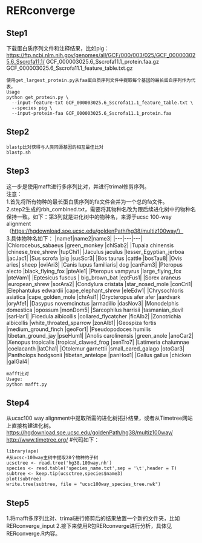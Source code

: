 # RERconverge
## Step1 
下载蛋白质序列文件和注释结果，比如pig：https://ftp.ncbi.nlm.nih.gov/genomes/all/GCF/000/003/025/GCF_000003025.6_Sscrofa11.1/ 
GCF_000003025.6_Sscrofa11.1_protein.faa.gz  
GCF_000003025.6_Sscrofa11.1_feature_table.txt.gz  

```
使用get_largest_protein.py从faa蛋白质序列文件中提取每个基因的最长蛋白序列作为代表。
Usage
python get_protein.py \
  --input-feature-txt GCF_000003025.6_Sscrofa11.1_feature_table.txt \
  --species pig \
  --input-protein-faa GCF_000003025.6_Sscrofa11.1_protein.faa
```
## Step2
```
blastp比对获得与人类同源基因的相互最佳比对
blastp.sh
```
## Step3
这一步是使用mafft进行多序列比对，并进行trimal修剪序列。  
注意：  
1.首先将所有物种的最长蛋白质序列的fa文件合并为一个总的fa文件。  
2.step2生成的rbh_combined.txt，需要将其物种名改为跟后续进化树中的物种名保持一致。如下：第3列就是进化树中的物种名，来源于ucsc 100-way alignment（https://hgdownload.soe.ucsc.edu/goldenPath/hg38/multiz100way/）  
3.具体物种名如下：
|name1|name2|name3|
|---|---|---|
|Chlorocebus_sabaeus	|green_monkey	|chlSab2|
|Tupaia chinensis 	|chinese_tree_shrew	|tupChi1|
|Jaculus jaculus	|lesser_Egyptian_jerboa	|jacJac1|
|Sus scrofa	|pig	|susScr3|
|Bos taurus	|cattle	|bosTau8|
|Ovis aries|	sheep	|oviAri3|
|Canis lupus familiaris|	dog	|canFam3|
|Pteropus alecto 	|black_flying_fox	|pteAle1|
|Pteropus vampyrus	|large_flying_fox	|pteVam1|
|Eptesicus fuscus |	big_brown_bat	|eptFus1|
|Sorex araneus	|european_shrew	|sorAra2|
|Condylura cristata	|star_nosed_mole	|conCri1|
|Elephantulus edwardii	|cape_elephant_shrew	|eleEdw1|
|Chrysochloris asiatica	|cape_golden_mole	|chrAsi1|
|Orycteropus afer afer	|aardvark	|oryAfe1|
|Dasypus novemcinctus	|armadillo	|dasNov3|
|Monodelphis domestica	|opossum	|monDom5|
|Sarcophilus harrisii	|tasmanian_devil	|sarHar1|
|Ficedula albicollis 	|collared_flycatcher	|ficAlb2|
|Zonotrichia albicollis	|white_throated_sparrow	|zonAlb1|
|Geospiza fortis	|medium_ground_finch	|geoFor1|
|Pseudopodoces humilis	|tibetan_ground_jay	|pseHum1|
|Anolis carolinensis	|green_anole	|anoCar2|
|Xenopus tropicalis	|tropical_clawed_frog	|xenTro7|
|Latimeria chalumnae	|coelacanth	|latCha1|
|Otolemur garnettii	|small_eared_galago	|otoGar3|
|Pantholops hodgsonii	|tibetan_antelope	|panHod1|
|Gallus gallus	|chicken	|galGal4|
```
mafft比对
Usage:
python mafft.py
```
## Step4
从ucsc100 way alignment中提取所需的进化树拓扑结果，或者从Timetree网站上直接构建进化树。
https://hgdownload.soe.ucsc.edu/goldenPath/hg38/multiz100way/
http://www.timetree.org/
#代码如下：
```
library(ape)
#从ucsc-100way主树中提取28个物种的子树
ucsctree <- read.tree('hg38.100way.nh')
species <- read.table('species_name.txt',sep = '\t',header = T)
subtree <- keep.tip(ucsctree,species$name3)
plot(subtree)
write.tree(subtree, file = "ucsc100way_species_tree.nwk")
```
## Step5
1.将mafft多序列比对、trimal进行修剪后的结果放置一个新的文件夹，比如RERconverge_input
2.接下来使用R包RERconverge进行分析，具体见RERconverge.R内容。
